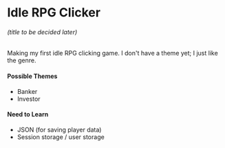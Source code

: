 # Idle RPG Clicker 
###### (title to be decided later)

Making my first idle RPG clicking game.
I don't have a theme yet; I just like the genre.  

#### Possible Themes
- Banker
- Investor

#### Need to Learn
- JSON (for saving player data)
- Session storage / user storage